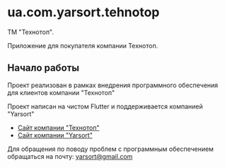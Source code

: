 # ua.com.yarsort.tehnotop

ТМ "Технотоп".

Приложение для покупателя компании Технотоп.

## Начало работы

Проект реализован в рамках внедрения программного обеспечения для клиентов компании "Технотоп"

Проект написан на чистом Flutter и поддерживается компанией "Yarsort"

- [Сайт компании "Технотоп"](https://tehnotop.ua)
- [Сайт компании "Yarsort"](https://yarsort.com.ua)

Для обращения по поводу проблем с программным обеспечением обращаться на почту: yarsort@gmail.com

